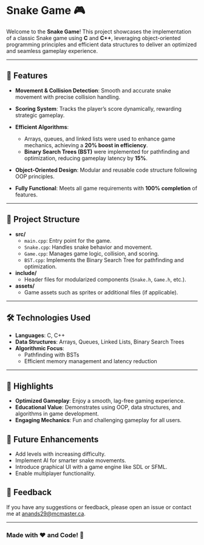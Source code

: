 # Snake Game 🎮  

Welcome to the **Snake Game**! This project showcases the implementation of a classic Snake game using **C** and **C++**, leveraging object-oriented programming principles and efficient data structures to deliver an optimized and seamless gameplay experience.

---

## 🚀 Features  

- **Movement & Collision Detection**: Smooth and accurate snake movement with precise collision handling.  
- **Scoring System**: Tracks the player’s score dynamically, rewarding strategic gameplay.  
- **Efficient Algorithms**:  
  - Arrays, queues, and linked lists were used to enhance game mechanics, achieving a **20% boost in efficiency**.  
  - **Binary Search Trees (BST)** were implemented for pathfinding and optimization, reducing gameplay latency by **15%**.  

- **Object-Oriented Design**: Modular and reusable code structure following OOP principles.  
- **Fully Functional**: Meets all game requirements with **100% completion** of features.  

---

## 📂 Project Structure  

- **src/**  
  - `main.cpp`: Entry point for the game.  
  - `Snake.cpp`: Handles snake behavior and movement.  
  - `Game.cpp`: Manages game logic, collision, and scoring.  
  - `BST.cpp`: Implements the Binary Search Tree for pathfinding and optimization.  
- **include/**  
  - Header files for modularized components (`Snake.h`, `Game.h`, etc.).  
- **assets/**  
  - Game assets such as sprites or additional files (if applicable).  

---

## 🛠️ Technologies Used  

- **Languages**: C, C++  
- **Data Structures**: Arrays, Queues, Linked Lists, Binary Search Trees  
- **Algorithmic Focus**:  
  - Pathfinding with BSTs  
  - Efficient memory management and latency reduction  

--- 
## 🌟 Highlights  

- **Optimized Gameplay**: Enjoy a smooth, lag-free gaming experience.  
- **Educational Value**: Demonstrates using OOP, data structures, and algorithms in game development.  
- **Engaging Mechanics**: Fun and challenging gameplay for all users.  

## 📌 Future Enhancements  

- Add levels with increasing difficulty.  
- Implement AI for smarter snake movements.  
- Introduce graphical UI with a game engine like SDL or SFML.  
- Enable multiplayer functionality.  

## 💬 Feedback  

If you have any suggestions or feedback, please open an issue or contact me at [anands29@mcmaster.ca](mailto:anands29@mcmaster.ca).  

---

### Made with ❤️ and Code! 🐍  

